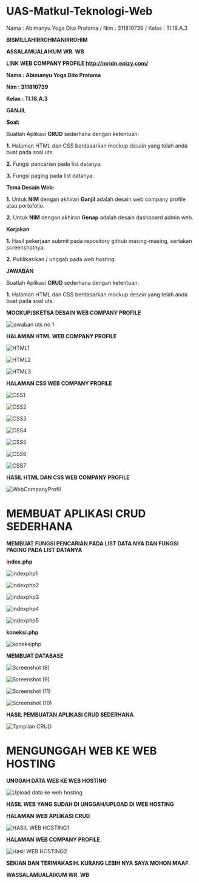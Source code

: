 # UAS-Matkul-Teknologi-Web
Nama : Abimanyu Yoga Dito Pratama / Nim : 311810739 / Kelas : TI.18.A.3

**BISMILLAHIRROHMANIRROHIM**

**ASSALAMUALAIKUM WR. WB**

**LINK WEB COMPANY PROFILE http://mridn.epizy.com/**

**Nama : Abimanyu Yoga Dito Pratama**

**Nim : 311810739**

**Kelas : TI.18.A.3**

**GANJIL**

**Soal:**

Buatlah Aplikasi **CRUD** sederhana dengan ketentuan:

**1.** Halaman HTML dan CSS berdasarkan mockup desain yang telah anda buat pada soal uts.

**2.** Fungsi pencarian pada list datanya.

**3.** Fungsi paging pada list datanya.


**Tema Desain Web:**

**1.** Untuk **NIM** dengan akhiran **Ganjil** adalah desain web company profile atau portofolio.

**2.** Untuk **NIM** dengan akhiran **Genap** adalah desain dashboard admin web.


**Kerjakan**

**1.** Hasil pekerjaan submit pada repository github masing-masing, sertakan screenshotnya.

**2.** Publikasikan / unggah pada web hosting.

**JAWABAN**

Buatlah Aplikasi **CRUD** sederhana dengan ketentuan:

**1.** Halaman HTML dan CSS berdasarkan mockup desain yang telah anda buat pada soal uts.

**MOCKUP/SKETSA DESAIN WEB COMPANY PROFILE**

![jawaban uts no 1](https://user-images.githubusercontent.com/46512870/80675984-f589a480-8adf-11ea-8568-2013731c13c2.png)

**HALAMAN HTML WEB COMPANY PROFILE**

![HTML1](https://user-images.githubusercontent.com/46512870/80676780-b2c8cc00-8ae1-11ea-98b5-af80d00f4c98.png)

![HTML2](https://user-images.githubusercontent.com/46512870/80676787-b52b2600-8ae1-11ea-95cf-0a70a9e647a6.png)

![HTML3](https://user-images.githubusercontent.com/46512870/80676795-b8bead00-8ae1-11ea-9e62-70843c561756.png)

**HALAMAN CSS WEB COMPANY PROFILE**

![CSS1](https://user-images.githubusercontent.com/46512870/80677869-f3294980-8ae3-11ea-8f1e-a8e1d7b6667f.png)

![CSS2](https://user-images.githubusercontent.com/46512870/80677876-f7556700-8ae3-11ea-858b-570a3a2540b9.png)

![CSS3](https://user-images.githubusercontent.com/46512870/80677883-fae8ee00-8ae3-11ea-9cb8-e893790c7abb.png)

![CSS4](https://user-images.githubusercontent.com/46512870/80677892-fe7c7500-8ae3-11ea-800e-ce931f06cb07.png)

![CSS5](https://user-images.githubusercontent.com/46512870/80677903-050aec80-8ae4-11ea-82b0-668983f0cfe2.png)

![CSS6](https://user-images.githubusercontent.com/46512870/80677908-089e7380-8ae4-11ea-968b-815f704f6b8f.png)

![CSS7](https://user-images.githubusercontent.com/46512870/80677923-0fc58180-8ae4-11ea-8828-562b1b59d77a.png)

**HASIL HTML DAN CSS WEB COMPANY PROFILE**

![WebCompanyProfil](https://user-images.githubusercontent.com/46512870/80679407-04278a00-8ae7-11ea-93bc-5fa5d26bbc7f.png)

# MEMBUAT APLIKASI CRUD SEDERHANA

**MEMBUAT FUNGSI PENCARIAN PADA LIST DATA NYA DAN FUNGSI PAGING PADA LIST DATANYA**

**index.php**

![indexphp1](https://user-images.githubusercontent.com/46512870/87494814-29557e80-c67a-11ea-8bd5-98e6fb3d623f.png)

![indexphp2](https://user-images.githubusercontent.com/46512870/87494828-2fe3f600-c67a-11ea-859a-e3ffde6feeb4.png)

![indexphp3](https://user-images.githubusercontent.com/46512870/87494833-34101380-c67a-11ea-82c7-67e4727ae8a8.png)

![indexphp4](https://user-images.githubusercontent.com/46512870/87494843-38d4c780-c67a-11ea-94d2-b10ed67acdc7.png)

![indexphp5](https://user-images.githubusercontent.com/46512870/87494856-3e321200-c67a-11ea-9535-9f4129f36e7d.png)

**koneksi.php**

![koneksiphp](https://user-images.githubusercontent.com/46512870/87494867-41c59900-c67a-11ea-974e-a673780ba348.png)

**MEMBUAT DATABASE**

![Screenshot (8)](https://user-images.githubusercontent.com/46512870/87494869-438f5c80-c67a-11ea-8c0c-37df164e11c7.png)

![Screenshot (9)](https://user-images.githubusercontent.com/46512870/87494876-47bb7a00-c67a-11ea-81d1-ad5c00fecd90.png)

![Screenshot (11)](https://user-images.githubusercontent.com/46512870/87494894-52760f00-c67a-11ea-8c99-d76f8fb8934e.png)

![Screenshot (10)](https://user-images.githubusercontent.com/46512870/87494884-4c802e00-c67a-11ea-9b2e-84a598c74ad6.png)

**HASIL PEMBUATAN APLIKASI CRUD SEDERHANA**

![Tampilan CRUD](https://user-images.githubusercontent.com/46512870/87494788-1d69bc80-c67a-11ea-87b0-55478fc7e7de.png)

# MENGUNGGAH WEB KE WEB HOSTING

**UNGGAH DATA WEB KE WEB HOSTING**

![Upload data ke web hosting](https://user-images.githubusercontent.com/46512870/87494800-2490ca80-c67a-11ea-934d-e5ca41c61b53.png)

**HASIL WEB YANG SUDAH DI UNGGAH/UPLOAD DI WEB HOSTING**

**HALAMAN WEB APLIKASI CRUD**

![HASIL WEB HOSTING1](https://user-images.githubusercontent.com/46512870/87496201-522b4300-c67d-11ea-9641-b1b469368bef.png)

**HALAMAN WEB COMPANY PROFILE**

![Hasil WEB HOSTING2](https://user-images.githubusercontent.com/46512870/87496209-55263380-c67d-11ea-97fd-4d90fed89404.png)

**SEKIAN DAN TERIMAKASIH. KURANG LEBIH NYA SAYA MOHON MAAF.**

**WASSALAMUALAIKUM WR. WB**
